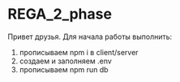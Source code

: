 # REGA_2_phase
Привет друзья. Для начала работы выполнить:
1. прописываем npm i в  client/server
2. создаем и заполняем .env
3. прописываем npm run db